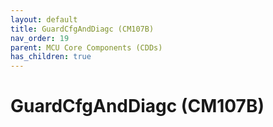 ```yaml
---
layout: default
title: GuardCfgAndDiagc (CM107B)
nav_order: 19
parent: MCU Core Components (CDDs)
has_children: true
---
```

# GuardCfgAndDiagc (CM107B)
